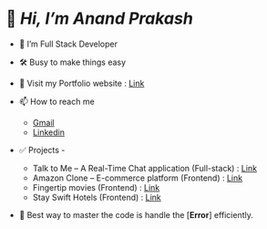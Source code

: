 # 👋 _Hi, I’m Anand Prakash_
- 🌱 I’m Full Stack Developer
- 🛠️ Busy to make things easy
- 👻 Visit my Portfolio website : [Link](https://anand-portffolio.netlify.app/)
- 📫 How to reach me <br>
  - [Gmail](mailto:ap.anandprakash21@gmail.com)
  - [Linkedin](https://www.linkedin.com/in/anandprakash21/)

- ✅ Projects -
  - Talk to Me – A Real-Time Chat application (Full-stack) : [Link](https://talk-to-mee.netlify.app/)
  - Amazon Clone – E-commerce platform (Frontend) : [Link](https://amazonclonewebapp.netlify.app/)
  - Fingertip movies (Frontend) : [Link](https://fingertip-movies.netlify.app/)
  - Stay Swift Hotels (Frontend) : [Link](https://stay-swift-anand.netlify.app/)


- 📄 Best way to master the code is handle the [**Error**] efficiently.
